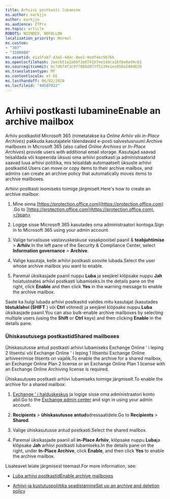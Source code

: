 ```yaml
---
title: Arhiivi postkasti lubamine
ms.author: markjjo
author: markjjo
ms.audience: ITPro
ms.topic: article
ROBOTS: NOINDEX, NOFOLLOW
localization_priority: Normal
ms.custom:
- "307"
- "3100008"
ms.assetid: e1a5fab7-d3a5-4d4c-8ee2-0edf4ec9b76b
ms.openlocfilehash: 2eecb51a2a6bf2e0741b7ee14dca16f8e0ad4c61
ms.sourcegitcommit: bc7d6f4f3c9f7060d073f5130e1ec856e248d020
ms.translationtype: MT
ms.contentlocale: et-EE
ms.lasthandoff: 06/02/2020
ms.locfileid: "44507022"
---
```

# <a name="enable-an-archive-mailbox"></a><span data-ttu-id="367d6-102">Arhiivi postkasti lubamine</span><span class="sxs-lookup"><span data-stu-id="367d6-102">Enable an archive mailbox</span></span>

<span data-ttu-id="367d6-103">Arhiiv postkastid Microsoft 365 (nimetatakse ka *Online Arhiiv* või *in-Place Archives*) pakkuda kasutajatele täiendavaid e-posti salvestusruumi.</span><span class="sxs-lookup"><span data-stu-id="367d6-103">Archive mailboxes in Microsoft 365 (also called *Online Archives* or *In-Place Archives*) provide users with additional email storage.</span></span> <span data-ttu-id="367d6-104">Kasutajad saavad teisaldada või kopeerida üksusi oma arhiivi postkasti ja administraatorid saavad luua arhiivi poliitika, mis teisaldab automaatselt üksuste arhiivi postkastid.</span><span class="sxs-lookup"><span data-stu-id="367d6-104">Users can move or copy items to their archive mailbox, and admins can create an archive policy that automatically moves items to archive mailboxes.</span></span>
  
<span data-ttu-id="367d6-105">Arhiivi postkasti loomiseks toimige järgmiselt.</span><span class="sxs-lookup"><span data-stu-id="367d6-105">Here's how to create an archive mailbox:</span></span>
  
1. <span data-ttu-id="367d6-106">Mine sinna [https://protection.office.com](https://protection.office.com) .</span><span class="sxs-lookup"><span data-stu-id="367d6-106">Go to [https://protection.office.com](https://protection.office.com).</span></span>

2. <span data-ttu-id="367d6-107">Logige sisse Microsoft 365 kasutades oma administraatori kontoga.</span><span class="sxs-lookup"><span data-stu-id="367d6-107">Sign in to Microsoft 365 using your admin account.</span></span>

3. <span data-ttu-id="367d6-108">Valige turvalisuse vastavuskeskuse vasakpoolsel paanil &amp; **teabjuhtimise** \> **Arhiiv**.</span><span class="sxs-lookup"><span data-stu-id="367d6-108">In the left pane of the Security &amp; Compliance Center, select **Information governance** \> **Archive**.</span></span>

4. <span data-ttu-id="367d6-109">Valige kasutaja, kelle arhiivi postkasti soovite lubada.</span><span class="sxs-lookup"><span data-stu-id="367d6-109">Select the user whose archive mailbox you want to enable.</span></span>

5. <span data-ttu-id="367d6-110">Paremal üksikasjade paanil nuppu **Luba** ja seejärel klõpsake nuppu **Jah** hoiatusteates arhiivi postkasti lubamiseks.</span><span class="sxs-lookup"><span data-stu-id="367d6-110">In the details pane on the right, click **Enable** and then click **Yes** in the warning message to enable the archive mailbox.</span></span>

<span data-ttu-id="367d6-111">Saate ka hulgi lubada arhiivi postkastid valides mitu kasutajat (kasutades **tõstuklahvi (SHIFT** ) või **Ctrl** võtmed) ja seejärel klõpsake nuppu **Luba** üksikasjade paanil.</span><span class="sxs-lookup"><span data-stu-id="367d6-111">You can also bulk-enable archive mailboxes by selecting multiple users (using the **Shift** or **Ctrl** keys) and then clicking **Enable** in the details pane.</span></span>
  
### <a name="shared-mailboxes"></a><span data-ttu-id="367d6-112">Ühiskasutusega postkastid</span><span class="sxs-lookup"><span data-stu-id="367d6-112">Shared mailboxes</span></span>

<span data-ttu-id="367d6-113">Ühiskasutusse antud postkasti arhiivi lubamiseks Exchange Online ' i leping 2 litsentsi või Exchange Online ' i leping 1 litsentsi Exchange Online arhiveerimise litsents on vajalik.</span><span class="sxs-lookup"><span data-stu-id="367d6-113">To enable the archive for a shared mailbox, an Exchange Online Plan 2 license or an Exchange Online Plan 1 license with an Exchange Online Archiving license is required.</span></span>  

<span data-ttu-id="367d6-114">Ühiskasutuses postkasti arhiivi lubamiseks toimige järgmiselt.</span><span class="sxs-lookup"><span data-stu-id="367d6-114">To enable the archive for a shared mailbox:</span></span>

1. <span data-ttu-id="367d6-115">[Exchange ' i halduskeskus](https://outlook.office365.com/ecp) ja logige sisse oma administraatori konto abil.</span><span class="sxs-lookup"><span data-stu-id="367d6-115">Go to the [Exchange admin center](https://outlook.office365.com/ecp) and sign in using your admin account.</span></span>

2. <span data-ttu-id="367d6-116">**Recipients**  >  **ühiskasutusse antud**adressaatidele.</span><span class="sxs-lookup"><span data-stu-id="367d6-116">Go to **Recipients** > **Shared**.</span></span>

3. <span data-ttu-id="367d6-117">Valige ühiskasutusse antud postkasti.</span><span class="sxs-lookup"><span data-stu-id="367d6-117">Select the shared mailbox.</span></span>

4. <span data-ttu-id="367d6-118">Paremal üksikasjade paanil all **in-Place Arhiiv**, klõpsake nuppu **Luba**ja klõpsake **Jah** arhiivi postkasti lubamiseks.</span><span class="sxs-lookup"><span data-stu-id="367d6-118">In the details pane on the right, under **In-Place Archive**, click **Enable**, and then click **Yes** to enable the archive mailbox.</span></span>

<span data-ttu-id="367d6-119">Lisateavet leiate järgmisest teemast.</span><span class="sxs-lookup"><span data-stu-id="367d6-119">For more information, see:</span></span>
  
- [<span data-ttu-id="367d6-120">Luba arhiivi postkastid</span><span class="sxs-lookup"><span data-stu-id="367d6-120">Enable archive mailboxes</span></span>](https://docs.microsoft.com/microsoft-365/compliance/enable-archive-mailboxes)

- [<span data-ttu-id="367d6-121">Arhiivi-ja kustutuspoliitika seadistamine</span><span class="sxs-lookup"><span data-stu-id="367d6-121">Set up an archive and deletion policy</span></span>](https://docs.microsoft.com//office365/securitycompliance/set-up-an-archive-and-deletion-policy-for-mailboxes)
